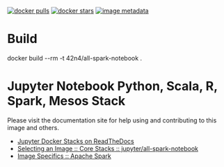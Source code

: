 [![docker pulls](https://img.shields.io/docker/pulls/jupyter/all-spark-notebook.svg)](https://hub.docker.com/r/jupyter/all-spark-notebook/) [![docker stars](https://img.shields.io/docker/stars/jupyter/all-spark-notebook.svg)](https://hub.docker.com/r/jupyter/all-spark-notebook/) [![image metadata](https://images.microbadger.com/badges/image/jupyter/all-spark-notebook.svg)](https://microbadger.com/images/jupyter/all-spark-notebook "jupyter/all-spark-notebook image metadata")

# Build
docker build --rm -t 42n4/all-spark-notebook .


# Jupyter Notebook Python, Scala, R, Spark, Mesos Stack

Please visit the documentation site for help using and contributing to this image and others.

* [Jupyter Docker Stacks on ReadTheDocs](http://jupyter-docker-stacks.readthedocs.io/en/latest/index.html)
* [Selecting an Image :: Core Stacks :: jupyter/all-spark-notebook](http://jupyter-docker-stacks.readthedocs.io/en/latest/using/selecting.html#jupyter-all-spark-notebook)
* [Image Specifics :: Apache Spark](http://jupyter-docker-stacks.readthedocs.io/en/latest/using/specifics.html#apache-spark)
